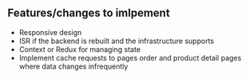## Features/changes to imlpement

- Responsive design
- ISR if the backend is rebuilt and the infrastructure supports
- Context or Redux for managing state
- Implement cache requests to pages order and product detail pages where data changes infrequently
